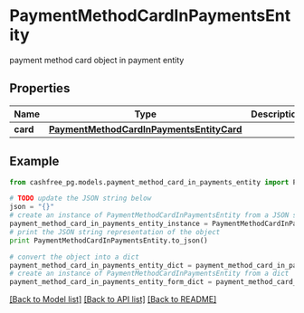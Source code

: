 # PaymentMethodCardInPaymentsEntity

payment method card object in payment entity

## Properties
Name | Type | Description | Notes
------------ | ------------- | ------------- | -------------
**card** | [**PaymentMethodCardInPaymentsEntityCard**](PaymentMethodCardInPaymentsEntityCard.md) |  | [optional] 

## Example

```python
from cashfree_pg.models.payment_method_card_in_payments_entity import PaymentMethodCardInPaymentsEntity

# TODO update the JSON string below
json = "{}"
# create an instance of PaymentMethodCardInPaymentsEntity from a JSON string
payment_method_card_in_payments_entity_instance = PaymentMethodCardInPaymentsEntity.from_json(json)
# print the JSON string representation of the object
print PaymentMethodCardInPaymentsEntity.to_json()

# convert the object into a dict
payment_method_card_in_payments_entity_dict = payment_method_card_in_payments_entity_instance.to_dict()
# create an instance of PaymentMethodCardInPaymentsEntity from a dict
payment_method_card_in_payments_entity_form_dict = payment_method_card_in_payments_entity.from_dict(payment_method_card_in_payments_entity_dict)
```
[[Back to Model list]](../README.md#documentation-for-models) [[Back to API list]](../README.md#documentation-for-api-endpoints) [[Back to README]](../README.md)


